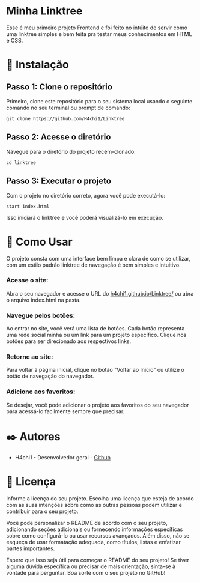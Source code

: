 # Minha Linktree

Esse é meu primeiro projeto Frontend e foi feito no intúito de servir como uma linktree simples e bem feita pra testar meus conhecimentos em HTML e CSS.


# 🚀 Instalação

## Passo 1: Clone o repositório
Primeiro, clone este repositório para o seu sistema local usando o seguinte comando no seu terminal ou prompt de comando:

```
git clone https://github.com/H4chi1/Linktree
```
## Passo 2: Acesse o diretório
Navegue para o diretório do projeto recém-clonado:

```
cd linktree
```
## Passo 3: Executar o projeto
Com o projeto no diretório correto, agora você pode executá-lo:

```
start index.html
```
Isso iniciará o linktree e você poderá visualizá-lo em execução.

# 📖 Como Usar

O projeto consta com uma interface bem limpa e clara de como se utilizar, com um estilo padrão linktree de navegação é bem simples e intuitivo.

### Acesse o site:

Abra o seu navegador e acesse o URL do [h4chi1.github.io/Linktree/](h4chi1.github.io/Linktree/) ou abra o arquivo index.html na pasta.

### Navegue pelos botões:

Ao entrar no site, você verá uma lista de botões. Cada botão representa uma rede social minha ou um link para um projeto específico. Clique nos botões para ser direcionado aos respectivos links.


### Retorne ao site:

Para voltar à página inicial, clique no botão "Voltar ao Início" ou utilize o botão de navegação do navegador.

### Adicione aos favoritos:

Se desejar, você pode adicionar o projeto aos favoritos do seu navegador para acessá-lo facilmente sempre que precisar.


# ✒️ Autores

- H4chi1 - Desenvolvedor geral - [Github](https://github.com/H4chi1)

# 📄 Licença
Informe a licença do seu projeto. Escolha uma licença que esteja de acordo com as suas intenções sobre como as outras pessoas podem utilizar e contribuir para o seu projeto.

Você pode personalizar o README de acordo com o seu projeto, adicionando seções adicionais ou fornecendo informações específicas sobre como configurá-lo ou usar recursos avançados. Além disso, não se esqueça de usar formatação adequada, como títulos, listas e enfatizar partes importantes.

Espero que isso seja útil para começar o README do seu projeto! Se tiver alguma dúvida específica ou precisar de mais orientação, sinta-se à vontade para perguntar. Boa sorte com o seu projeto no GitHub!